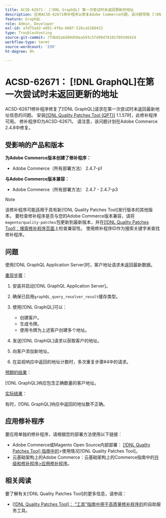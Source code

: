 ```yaml
---
title: ACSD-62671： [!DNL GraphQL] 第一次尝试时未返回更新的地址
description: 应用ACSD-62671修补程序以修复Adobe Commerce问题，该问题导致 [!DNL GraphQL] 请求在第一次尝试时未返回最新的地址信息。
feature: GraphQL
role: Admin, Developer
exl-id: afd75ad2-e801-4f8a-b68f-526ca5168413
type: Troubleshooting
source-git-commit: 7fdb02a6d89d50ea593c5fd99d78101f89198424
workflow-type: tm+mt
source-wordcount: '339'
ht-degree: 0%

---
```


# ACSD-62671： [!DNL GraphQL]在第一次尝试时未返回更新的地址

ACSD-62671修补程序修复了[!DNL GraphQL]请求在第一次尝试时未返回最新地址信息的问题。 安装[[!DNL Quality Patches Tool (QPT)]](https://experienceleague.adobe.com/docs/commerce-operations/tools/quality-patches-tool/usage.html) 1.1.57时，此修补程序可用。 修补程序ID为ACSD-62671。 请注意，该问题计划在Adobe Commerce 2.4.8中修复。

## 受影响的产品和版本

**为Adobe Commerce版本创建了修补程序：**

* Adobe Commerce（所有部署方法） 2.4.7-p1

**与Adobe Commerce版本兼容：**

* Adobe Commerce（所有部署方法） 2.4.7 - 2.4.7-p3

>[!NOTE]
>
>该修补程序可能适用于具有新[!DNL Quality Patches Tool]发行版本的其他版本。 要检查修补程序是否与您的Adobe Commerce版本兼容，请将`magento/quality-patches`包更新到最新版本，并在[[!DNL Quality Patches Tool]：搜索修补程序页面](https://experienceleague.adobe.com/tools/commerce-quality-patches/index.html)上检查兼容性。 使用修补程序ID作为搜索关键字来查找修补程序。

## 问题

使用[!DNL GraphQL Application Server]时，客户地址请求未返回最新数据。

<u>重现步骤</u>：

1. 安装并启动[!DNL GraphQL Application Server]。
1. 确保已启用`graphQL_query_resolver_result`缓存类型。
1. 使用[!DNL GraphQL]可以：

   * 创建客户。
   * 生成令牌。
   * 使用令牌为上述客户创建多个地址。

1. 发送[!DNL GraphQL]请求以获取客户的地址。
1. 向客户添加新地址。
1. 在监视响应中返回的地址计数时，多次重复步骤#4中的请求。

<u>预期的结果</u>：

[!DNL GraphQL]响应包含正确数量的客户地址。

<u>实际结果</u>：

有时，[!DNL GraphQL]响应中返回的地址数不正确。

## 应用修补程序

要应用单独的修补程序，请根据您的部署方法使用以下链接：

* Adobe Commerce或Magento Open Source内部部署： [[!DNL Quality Patches Tool] 指南中的](/help/tools/quality-patches-tool/usage.md)>使用情况[!DNL Quality Patches Tool]。
* 云基础架构上的Adobe Commerce：云基础架构上的Commerce指南中的[升级和修补程序>应用修补程序](https://experienceleague.adobe.com/docs/commerce-cloud-service/user-guide/develop/upgrade/apply-patches.html)。

## 相关阅读

要了解有关[!DNL Quality Patches Tool]的更多信息，请参阅：

* [[!DNL Quality Patches Tool]： “工具”指南中用于高质量修补程序的](/help/tools/quality-patches-tool/quality-patches-tool-to-self-serve-quality-patches.md)的自助服务工具。
